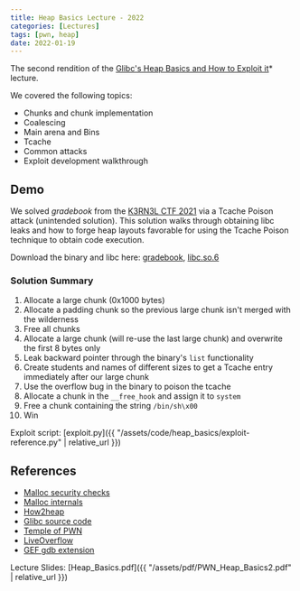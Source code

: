 ```yaml
---
title: Heap Basics Lecture - 2022
categories: [Lectures]
tags: [pwn, heap]
date: 2022-01-19
---
```


The second rendition of the [Glibc's Heap Basics and How to Exploit it](https://pedro-bernardo.github.io/posts/Heap_Exploitation_Lecture/)* lecture.

We covered the following topics:
- Chunks and chunk implementation
- Coalescing
- Main arena and Bins
- Tcache
- Common attacks
- Exploit development walkthrough


## Demo

We solved *gradebook* from the [K3RN3L CTF 2021](https://ctf.k3rn3l4rmy.com/Challenges) via a Tcache Poison attack (unintended solution). This solution walks through obtaining libc leaks and how to forge heap layouts favorable for using the Tcache Poison technique to obtain code execution. 

Download the binary and libc here: [gradebook](https://ctf.k3rn3l4rmy.com/kernelctf-distribution-challs/gradebook/gradebook), [libc.so.6](https://ctf.k3rn3l4rmy.com/kernelctf-distribution-challs/gradebook/libc.so.6)

### Solution Summary
1. Allocate a large chunk (0x1000 bytes) 
2. Allocate a padding chunk so the previous large chunk isn't merged with the wilderness
3. Free all chunks
4. Allocate a large chunk (will re-use the last large chunk) and overwrite the first 8 bytes only
5. Leak backward pointer through the binary's `list` functionality
6. Create students and names of different sizes to get a Tcache entry immediately after our large chunk
7. Use the overflow bug in the binary to poison the tcache
8. Allocate a chunk in the `__free_hook` and assign it to `system`
9. Free a chunk containing the string `/bin/sh\x00`
10. Win

Exploit script: [exploit.py]({{ "/assets/code/heap_basics/exploit-reference.py" | relative_url }})

## References

- [Malloc security checks](https://heap-exploitation.dhavalkapil.com/diving_into_glibc_heap/security_checks)
- [Malloc internals](https://www.sourceware.org/glibc/wiki/MallocInternals)
- [How2heap](https://github.com/shellphish/how2heap)
- [Glibc source code](https://elixir.bootlin.com/glibc/latest/source)
- [Temple of PWN](https://www.youtube.com/playlist?list=PLiCcguURxSpbD9M0ha-Mvs-vLYt-VKlWt)
- [LiveOverflow](https://www.youtube.com/playlist?list=PLhixgUqwRTjxglIswKp9mpkfPNfHkzyeN)
- [GEF gdb extension](https://github.com/hugsy/gef)

Lecture Slides: [Heap_Basics.pdf]({{ "/assets/pdf/PWN_Heap_Basics2.pdf" | relative_url }})
